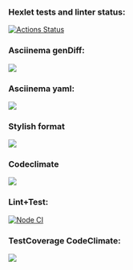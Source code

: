 ### Hexlet tests and linter status:
[![Actions Status](https://github.com/chebok/fullstack-javascript-project-lvl2/workflows/hexlet-check/badge.svg)](https://github.com/chebok/fullstack-javascript-project-lvl2/actions)
### Asciinema genDiff:
<a href="https://asciinema.org/a/slLSexjjzv3IFFrwCw6c2CAo7" target="_blank"><img src="https://asciinema.org/a/slLSexjjzv3IFFrwCw6c2CAo7.svg" /></a>
### Asciinema yaml:
<a href="https://asciinema.org/a/hLueWevKHNOKfi6FV7bjZMJpX" target="_blank"><img src="https://asciinema.org/a/hLueWevKHNOKfi6FV7bjZMJpX.svg" /></a>
### Stylish format
<a href="https://asciinema.org/a/zveHkgpSPjhRiQTQI7fpo54KW" target="_blank"><img src="https://asciinema.org/a/zveHkgpSPjhRiQTQI7fpo54KW.svg" /></a>
### Codeclimate
<a href="https://codeclimate.com/github/chebok/fullstack-javascript-project-lvl2/maintainability"><img src="https://api.codeclimate.com/v1/badges/ecdc5413087a6393b858/maintainability" /></a>
### Lint+Test:
[![Node CI](https://github.com/chebok/fullstack-javascript-project-lvl2/actions/workflows/test+lint.yml/badge.svg)](https://github.com/chebok/fullstack-javascript-project-lvl2/actions/workflows/test+lint.yml)
### TestCoverage CodeClimate:
<a href="https://codeclimate.com/github/chebok/fullstack-javascript-project-lvl2/test_coverage"><img src="https://api.codeclimate.com/v1/badges/ecdc5413087a6393b858/test_coverage" /></a>